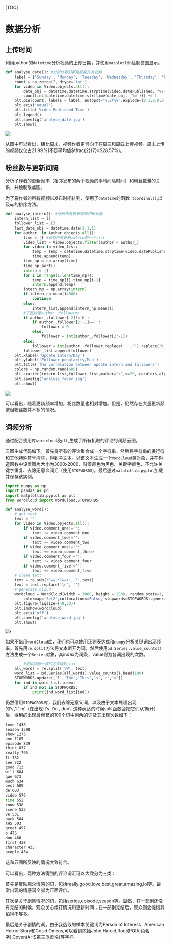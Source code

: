 [TOC]

# 数据分析

## 上传时间

利用python的`datetime`分析视频的上传日期，并使用`matplotlib`绘制饼图显示。

```python
def analyse_date(): #分析作者们都是星期几发视频
    label = ['Sunday', 'Monday', 'Tuesday', 'Wednesday', 'Thursday', 'Friday', 'Saturday']
    count = np.zeros(7, dtype='int')
    for video in Video.objects.all():
        date_obj = datetime.datetime.strptime(video.datePublished, "%Y-%m-%d")
        count[int(datetime.datetime.strftime(date_obj, '%w'))] += 1
    plt.pie(count, labels = label, autopct="%.2f%%",explode=[0.1,0,0,0,0,0,0.1])
    plt.axis('equal')
    plt.title('Video Published Time')
    plt.legend()
    plt.savefig('analyse_date.jpg')
    plt.show()
```

![](https://pic.imgdb.cn/item/6134ce1e44eaada739fb2198.jpg)

从图中可以看出，相比周末，视频作者更倾向于在周三和周四上传视频。周末上传的视频仅仅占21.99%(不足平均值$\frac{2}{7}=$28.57%)。

## 粉丝数与更新间隔

分析了作者的更新频率（相邻发布的两个视频的平均间隔时间）和粉丝数量的关系，并绘制散点图。

为了将作者的所有视频以发布时间排列，使用了`datetime`的函数`.toordinal()`,以及`np`的排序方法。

```python
def analyse_intern(): #分析作者更新频率和粉丝数
    intern_list = []
    follower_list = []
    last_date_obj = datetime.date(1,1,1)
    for author_ in Author.objects.all():
        time = [] #保存所有更新intern的一个list
        video_list = Video.objects.filter(author = author_)
        for video in video_list:
            temp = temp = datetime.datetime.strptime(video.datePublished, "%Y-%m-%d").toordinal()
            time.append(temp)
        time_np = np.array(time)
        time_np.sort()
        intern = []
        for i in range(1,len(time_np)):
            temp = time_np[i]-time_np[i-1]
            intern.append(temp)
        intern_np = np.array(intern)
        if intern_np.mean()>800: 
            continue
        else:
            intern_list.append(intern_np.mean())
        #下面处理author_.followers
        if author_.follower[-2]!='K':
            if author_.follower[2:-1]=='':
                follower = 0
            else: 
                follower = int(author_.follower[2:-1])
        else:
            follower = int(author_.follower.replace('.','').replace('K','')[2:-1])*100
        follower_list.append(follower) 
    plt.xlabel('Update intern/Day')
    plt.ylabel('Follower popularity/Man')
    plt.title('The correlation between update intern and followers')
    colors = np.random.rand(685)
    plt.scatter(intern_list,follower_list,marker="x",s=20, c=colors,alpha=0.5,) #marker是点的样式，s是点的大小,c是颜色（默认是蓝色）。
    plt.savefig('analyse_favor.jpg')
    plt.show()
```

![](https://pic.imgdb.cn/item/6134ce1e44eaada739fb217d.jpg)

可以看出，随着更新频率增加，粉丝数量也相对增加。但是，仍然存在大量更新频繁但粉丝数并不多的情况。

## 词频分析

通过配合使用库`wordcloud`及`plt`,生成了所有扒取的评论的词频云图。

云图生成代码如下。首先将所有的评论集合成一个字符串，然后将字符串的换行符和其他特殊符号清除，得到净文本。以该文本生成一个`WordCloud`类对象，并在构造函数中设置图片大小为3000x2000、背景颜色为黑色、关键字颜色、不允许关键字重复、去除无意义词汇（使用`STOPWORDS`)。最后通过`matplotlib.pyplot`加载并保存该实例。

```python
import numpy as np
import pandas as pd
import matplotlib.pyplot as plt
from wordcloud import WordCloud,STOPWORDS

def analyse_word():
    # get text
    text = ''
    for video in Video.objects.all():
        if video.comment_one!='':
            text += video.comment_one
        if video.comment_two!='':
            text += video.comment_two
        if video.comment_one!='':
            text += video.comment_three
        if video.comment_four!='':
            text += video.comment_four
        if video.comment_five!='':
            text += video.comment_five
    # clean text
    text = re.sub(r'==.*?==+', '',text)
    text = text.replace('\n', '')
    # generate cloud
    wordcloud = WordCloud(width = 3000, height = 2000, random_state=1, background_color='black', \
        colormap='Set2',collocations=False, stopwords=STOPWORDS).generate(text)
    plt.figure(figsize=(40,30))
    plt.imshow(wordcloud)
    plt.axis('off')
    plt.savefig('analyse_word.jpg') 
    plt.show()
```

<img src="https://pic.imgdb.cn/item/6134b3be44eaada739c436fb.jpg" alt="x" style="zoom:80%;" />

如果不借用`wordCloud`库，我们也可以使用正则表达式和`numpy`分析关键词出现频率。首先用`re.split`方法将文本断开为词，然后使用`pd.Series.value_counts()`方法生成一个`Series`对象，其index为词条，value则为各词出现的次数。

```python
		#用和前面一样的方式得到text
    all_words = re.split('\W', text)
    word_list = pd.Series(all_words).value_counts().head(100)
    STOPWORDS.update(['I','The','This','s','t','m'])
    for ind in word_list.index:
        if ind not in STOPWORDS:
            print(ind,word_list[ind])
```

仍然借用`STOPWORDS`库，我们去除无意义词，以及由于文本处理出现的‘s’,’t’,’m’（在出现It’s ,I’m , don’t 这种表达的时候split函数会把它们从’断开）后，得到的出现最频繁的100个词中剩余的词及其出现次数如下：

```bash
love 1438
season 1398
show 1273
one 1185
episode 839
think 837
really 795
It 782
see 722
good 713
will 684
que 673
much 634
best 609
de 603
video 576
time 552
know 538
scene 533
ve 531
back 504
AHS 503
great 497
o 475
don 466
first 438
character 435
people 434
```

这和云图所反映的情况大致符合。

可以看出，两种方法得到的评论词汇可以大致分为三类：

首先是反映观众情感的词，包括really,good,love,best,great,amazing,lol等。最常出现的情感词全部为正面评价。

其次是关于剧集情况的词，包括series,episode,season等。显然，在一部剧还没有完结的时候，观众关心续订情况和更新时间；在一部剧完结后，观众则会惋惜其拍得不够多。

最后是关于剧情的词。由于我选取的样本关键词为Person of Interest、American Horror Story和Good Omens,可以看到包括John,Harold,Root(POI角色名字),Coven(AHS第三季剧名)等字样。



